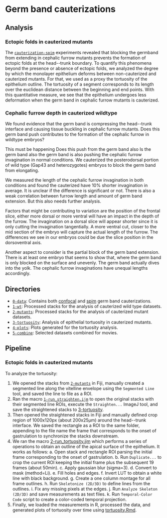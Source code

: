 # Germ band cauterizations

## Analysis

### Ectopic folds in cauterized mutants

The [`cauterization-spim`](../../0-data/cauterization-spim) experiments revealed that blocking the germband from extending in cephalic furrow mutants prevents the formation of ectopic folds at the head--trunk boundary.
To quantify this phenomena beyond the presence or absence of ectopic folds, we analyzed the degree by which the monolayer epithelium deforms between non-cauterized and cauterized mutants.
For that, we used as a proxy the tortuosity of the epithelium outline.
The tortuosity of a segment corresponds to its length over the euclidean distance between the beginning and end points.
With this quantitative measure, we see that the epithelium undergoes less deformation when the germ band in cephalic furrow mutants is cauterized.

### Cephalic furrow depth in cauterized wildtype

We found evidence that the germ band is compressing the head--trunk interface and causing tissue buckling in cephalic furrow mutants.
Does this germ band push contributes to the formation of the cephalic furrow in wildtype embryos?

This must be happening Does this push from the germ band also Is the germ band also  the germ band is also
pushing the cephalic furrow invagination in normal conditions. We cauterized
the posterodorsal portion of wild type (Gap43 and heterozygotes) embryos to
block the germ band from elongating.

We measured the length of the cephalic furrow invagination in both conditions
and found the cauterized have 10% shorter invagination in average. It is
unclear if the difference is significant or not. There is also a weak
correlation between furrow length and amount of germ band extension. But this
also needs further analysis.

Factors that might be contributing to variation are the position of the frontal
slice, either more dorsal or more ventral will have an impact in the depth of
the furrow. The invagination on a dorsal slice will appear shorter since it is
only cutting the invagination tangentially. A more ventral cut, closer to the
mid section of the embryo will capture the actual length of the furrow. The
differences we see in our embryos could be due the slice position in the
dorsoventral axis.

Another aspect to consider is the partial block of the germ band extension.
There is at least one embryo that seems to show that, where the germ band is
only blocked on the surface and unevenly. The germ band actually dives into the
yolk. The cephalic furrow invaginations have unequal lengths accordingly.


## Directories

- [`0-data`](0-data): Contains both [confocal](../../0-data/cauterization-confocal) and [spim](../../0-data/cauterization-spim) germ band cauterizations.
- [`1-wt`](1-wt): Processed stacks for the analysis of cauterized wild type datasets.
- [`2-mutants`](2-mutants): Processed stacks for the analysis of cauterized mutant datasets.
- [`3-tortuosity`](3-tortuosity): Analysis of epithelial tortuosity in cauterized mutants.
- [`4-plots`](5-plots): Plots generated for the tortuosity analysis.
- [`5-combine`](5-combine): Selected datasets combined for movies.

## Pipeline

### Ectopic folds in cauterized mutants

To analyze the tortuosity:

1. We opened the stacks from [`2-mutants`](2-mutants) in Fiji, manually created a segmented line along the vitelline envelope using the `Segmented Line` tool, and saved the line to file as a ROI.
2. Ran the macro [`1-run_straighten.ijm`](1-run_straighten.ijm) to open the original stacks with their segmented line ROIs, execute the `Straighten...` ImageJ tool, and save the straightened stacks to [3-tortuosity](3-tortuosity).
3. Then opened the straightened stacks in Fiji and manually defined crop region of 1000x120px (about 200x25µm) around the head--trunk interface. We saved the rectangle as a ROI to the same folder, appending to the file name the frame that corresponds to the onset of gastrulation to synchronize the stacks downstream.
4. We ran the macro [2-run_tortuosity.ijm](2-run_tortuosity.ijm) which performs a series of operations to obtain an outline of the apical surface of the epithelium. It works as follows:
  a. Open stack and rectangle ROI parsing the initial frame corresponding to the onset of gastrulation.
  b. Run `Duplicate...` to crop the current ROI keeping the initial frame plus the subsequent 19 frames (about 50min).
  c. Apply gaussian blur (sigma=3).
  d. Convert to mask (method=Li).
  e. Fill holes and edges.
  f. Invert LUT to obtain a white line with black background.
  g. Create a one column montage for all frame outlines.
  h. Run `Skeletonize (2D/3D)` to define lines from the outlines.
  i. Fix any missing pixels at the edges.
  j. Run `Analyze Skeleton (2D/3D)` and save measurements as text files.
  k. Run `Temporal-Color Code` script to create a color-coded temporal projection.
5. Finally, we loaded the measurements in R, processed the data, and generated plots of tortuosity over time using [tortuosity.Rmd](tortuosity.Rmd).

